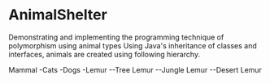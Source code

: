 # AnimalShelter
Demonstrating and implementing the programming technique of polymorphism using animal types
Using Java's inheritance of classes and interfaces, animals are created using following hierarchy.

Mammal
-Cats
-Dogs
-Lemur
--Tree Lemur
--Jungle Lemur
--Desert Lemur
